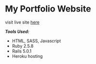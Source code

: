 # My Portfolio Website

visit live site [here](https://www.melissamartinez.dev)

***Tools Used:***
-	HTML, SASS, Javascript
-	Ruby 2.5.8
- Rails 5.0.1
-	Heroku hosting
